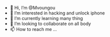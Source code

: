 - 👋 Hi, I’m @Mvoungou
- 👀 I’m interested in hacking and unlock iphone
- 🌱 I’m currently learning many thing 
- 💞️ I’m looking to collaborate on all body
- 📫 How to reach me ...

<!---
Mvoungou/Mvoungou is a ✨ special ✨ repository because its `README.md` (this file) appears on your GitHub profile.
You can click the Preview link to take a look at your changes.
--->
